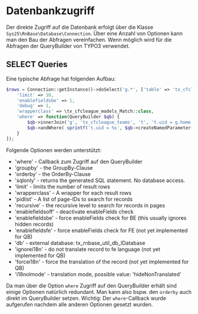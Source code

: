 # Datenbankzugriff

Der direkte Zugriff auf die Datenbank  erfolgt über die Klasse `Sys25\RnBase\Database\Connection`. Über eine Anzahl von Optionen kann man den Bau der Abfragen vereinfachen. Wenn möglich wird für die Abfragen der QueryBuilder von TYPO3 verwendet. 

## SELECT Queries

Eine typische Abfrage hat folgenden Aufbau:

```php
$rows = Connection::getInstance()->doSelect('g.*', ['table' => 'tx_cfcleague_games', 'alias'=>'g'], [
    'limit' => 10,
    'enablefieldsbe' => 1,
    'debug' => 1,
    'wrapperclass' => \tx_cfcleague_models_Match::class,
    'where' => function(QueryBuilder $qb) {
        $qb->innerJoin('g', 'tx_cfcleague_teams', 't', 't.uid = g.home');
        $qb->andWhere( sprintf('t.uid = %s', $qb->createNamedParameter(7, \PDO::PARAM_INT)));
    }
]);
``` 

Folgende Optionen werden unterstützt:

* 'where' - Callback zum Zugriff auf den QueryBuilder
* 'groupby' - the GroupBy-Clause
* 'orderby' - the OrderBy-Clause
* 'sqlonly' - returns the generated SQL statement. No database access.
* 'limit' - limits the number of result rows
* 'wrapperclass' - A wrapper for each result rows
* 'pidlist' - A list of page-IDs to search for records
* 'recursive' - the recursive level to search for records in pages
* 'enablefieldsoff' - deactivate enableFields check
* 'enablefieldsbe' - force enableFields check for BE (this usually ignores hidden records)
* 'enablefieldsfe' - force enableFields check for FE (not yet implemented for QB)
* 'db' - external database: tx_rnbase_util_db_IDatabase
* 'ignorei18n' - do not translate record to fe language (not yet implemented for QB)
* 'forcei18n' - force the translation of the record (not yet implemented for QB)
* 'i18nolmode' - translation mode, possible value: 'hideNonTranslated'

Da man über die Option `where` Zugriff auf den QueryBuilder erhält sind einige Optionen natürlich redundant. Man kann also bspw. den `orderby` auch direkt im QueryBuilder setzen. Wichtig: Der `where`-Callback wurde aufgerufen nachdem alle anderen Optionen gesetzt wurden.

